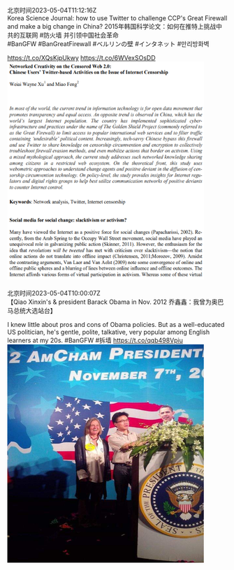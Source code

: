 北京时间2023-05-04T11:12:16Z<br>Korea Science Journal: how to use Twitter to challenge CCP's Great Firewall and make a big change in China?
 2015年韩国科学论文：如何在推特上挑战中共的互联网 #防火墙 并引领中国社会革命  
#BanGFW #BanGreatFirewall #ベルリンの壁 #インタネット #만리방화벽

https://t.co/XQsKjpUkwy https://t.co/6WVexSOsDD<br><img src='/temp/image/2023/u-Month-5/1653960708365897730_0.jpg' width='450' height='500'><br><br>北京时间2023-05-04T10:00:07Z<br>【Qiao Xinxin's &amp; president Barack Obama in Nov. 2012  乔鑫鑫：我曾为奥巴马总统大选站台】  

I knew little about pros and cons of Obama policies. But as a well-educated  US politician, he's gentle, polite, talkative, very popular among English learners at my 20s.  #BanGFW #拆墙 https://t.co/qqb498Vpiu<br><img src='/temp/image/2023/u-Month-5/1653942550137569280_0.jpg' width='450' height='500'><br><br>